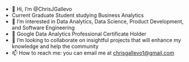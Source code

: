 - 👋 Hi, I’m @ChrisJGallevo
- Current Graduate Student studying Business Analytics
- 👀 I’m interested in Data Analytics, Data Science, Product Development, and Software Engineering
- 🌱 Google Data Analytics Professional Certificate Holder
- 💞️ I’m looking to collaborate on insightful projects that will enhance my knowledge and help the community
- 📫 How to reach me: you can email me at chrisgallevo1@gmail.com

<!---
ChrisJGallevo/ChrisJGallevo is a ✨ special ✨ repository because its `README.md` (this file) appears on your GitHub profile.
You can click the Preview link to take a look at your changes.
--->
